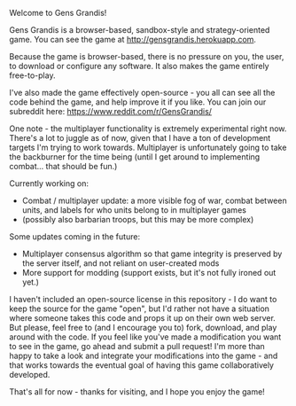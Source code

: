 Welcome to Gens Grandis!

Gens Grandis is a browser-based, sandbox-style and strategy-oriented game. You can see the game at http://gensgrandis.herokuapp.com.

Because the game is browser-based, there is no pressure on you, the user, to download or configure any software. It also makes the game entirely free-to-play.

I've also made the game effectively open-source - you all can see all the code behind the game, and help improve it if you like. You can join our subreddit here: https://www.reddit.com/r/GensGrandis/

One note - the multiplayer functionality is extremely experimental right now. There's a lot to juggle as of now, given that I have a ton of development targets I'm trying to work towards. Multiplayer is unfortunately going to take the backburner for the time being (until I get around to implementing combat... that should be fun.)

Currently working on:
- Combat / multiplayer update: a more visible fog of war, combat between units, and labels for who units belong to in multiplayer games
- (possibly also barbarian troops, but this may be more complex)

Some updates coming in the future:
- Multiplayer consensus algorithm so that game integrity is preserved by the server itself, and not reliant on user-created mods
- More support for modding (support exists, but it's not fully ironed out yet.)

I haven't included an open-source license in this repository - I do want to keep the source for the game "open", but I'd rather not have a situation where someone takes this code and props it up on their own web server. But please, feel free to (and I encourage you to) fork, download, and play around with the code. If you feel like you've made a modification you want to see in the game, go ahead and submit a pull request! I'm more than happy to take a look and integrate your modifications into the game - and that works towards the eventual goal of having this game collaboratively developed.

That's all for now - thanks for visiting, and I hope you enjoy the game!
